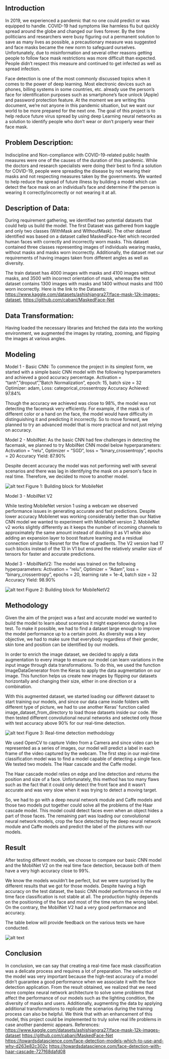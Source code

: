 ## Introduction

In 2019, we experienced a pandemic that no one could predict or was equipped to handle. COVID-19 had symptoms like harmless flu but quickly spread around the globe and changed our lives forever. By the time politicians and researchers were busy figuring out a permanent solution to save as many lives as possible, a precautionary measure was suggested and face masks became the new norm to safeguard ourselves. Unfortunately, due to misinformation and several other reasons getting people to follow face mask restrictions was more difficult than expected. People didn’t respect this measure and continued to get infected as well as spread infection.

Face detection is one of the most commonly discussed topics when it comes to the power of deep learning. Most electronic devices such as phones, billing systems in some countries, etc. already use the person’s face for identification purposes such as smartphone’s face unlock (Apple) and password protection feature.
At the moment we are writing this document, we’re not anyone in this pandemic situation, but we want our world to be more prepared for the next one. The goal of this project is to help reduce future virus spread by using deep Learning neural networks as a solution to identify people who don’t wear or don’t properly wear their face mask.

## Problem Description:

Indiscipline and Non-compliance with COVID-19-related public health measures were one of the causes of the duration of this pandemic. While the doctors and research specialists were doing their best to find a solution for COVID-19, people were spreading the disease by not wearing their masks and not respecting measures taken by the governments.
We wanted to help reduce the spread of future illness by building a model which can detect the face mask on an individual’s face and determine if the person is wearing it correctly/incorrectly or not wearing it at all.

## Description of Data:

During requirement gathering, we identified two potential datasets that could help us build the model. The first Dataset was gathered from kaggle and only two classes (WithMask and WIthoutMask). The other dataset identified was based on a dataset called MaskedFace-Net which recorded human faces with correctly and incorrectly worn masks. This dataset contained three classes representing images of individuals wearing masks, without masks and masks worn incorrectly. Additionally, the dataset met our requirements of having images taken from different angles as well as diversity.

The train dataset has 4000 images with masks and 4100 images without masks, and 3500 with incorrect orientation of mask, whereas the test dataset contains 1300 images with masks and 1400 without masks and 1100 worn incorrectly. Here is the link to the Datasets: https://www.kaggle.com/datasets/ashishjangra27/face-mask-12k-images-dataset, https://github.com/cabani/MaskedFace-Net

## Data Transformation:

Having loaded the necessary libraries and fetched the data into the working environment, we augmented the images by rotating, zooming, and flipping the images at various angles.

## Modeling

Model 1 - Basic CNN: To commence the project in its simplest form, we started with a simple basic CNN model with the following hyperparameters and achieved a good accuracy percentage.
Activation = “tanh”,”dropout”,”Batch Normalization”, epoch: 15, batch size = 32
Optimizer: adam, Loss: categorical_crossentropy
Accuracy Achieved: 97.84%

Though the accuracy we achieved was close to 98%, the model was not detecting the facemask very efficiently. For example, if the mask is of different color or a hand on the face, the model would have difficulty in distinguishing it and predicting it incorrectly. So to move forward, we planned to try an advanced model that is more practical and not just relying on accuracy.

Model 2 - MobilNet: As the basic CNN had few challenges in detecting the facemask, we planned to try MobilNet CNN model below hyperparameters:
Activation = “relu”, Optimizer = “SGD”, loss = “binary_crossentropy”, epochs = 20 Accuracy Yield: 87.90%

Despite decent accuracy the model was not performing well with several scenarios and there was lag in identifying the mask on a person's face in real time. Therefore, we decided to move to another model.

![alt text](https://github.com/jbeugre1/Face-Mask-Detection---Deep-Learning/blob/main/img/2.png)
Figure 1: Building block for MobileNet


Model 3 - MobilNet V2

While testing MobileNet version 1 using a webcam we observed performance issues in generating accurate and fast predictions. Despite lower accuracy Mobilenet was working considerably better than our Native CNN model we wanted to experiment with MobileNet version 2. MobileNet v2 works slightly differently as it keeps the number of incoming channels to approximately the same amount instead of doubling it as V1 while also adding an expansion layer to boost feature learning and a residual connection similar to Resnet for the flow of gradients. The V2 version had 17 such blocks instead of the 13 in V1 but ensured the relatively smaller size of tensors for faster and accurate predictions.

Model 3 - MobilNetV2: The model was trained on the following hyperparameters:
Activation = “relu”, Optimizer = “Adam”, loss = “binary_crossentropy”, epochs = 20, learning rate =
1e-4, batch size = 32 Accuracy Yield: 98.90%

![alt text](https://github.com/jbeugre1/Face-Mask-Detection---Deep-Learning/blob/main/img/3.png)
Figure 2: Building block for MobileNetV2

## Methodology

Given the aim of the project was a fast and accurate model we wanted to build the model to learn about scenarios it might experience during a live test. To make it possible, we had to find a dataset large enough to improve the model performance up to a certain point. As diversity was a key objective, we had to make sure that everybody regardless of their gender, skin tone and position can be identified by our models.

In order to enrich the image dataset, we decided to apply a data augmentation to every image to ensure our model can learn variations in the input image through data transformations. To do this, we used the function ImageDataGenerator from the Keras to apply the data augmentation on our image. This function helps us create new images by flipping our datasets horizontally and changing their size, either in one direction or a combination.

With this augmented dataset, we started loading our different dataset to start training our models, and since our data came inside folders with different type of picture, we had to use another Keras’ function called image_dataset_from_directory to load those datasets inside our code. We then tested different convolutional neural networks and selected only those with test accuracy above 90% for our real-time detection.

![alt text](https://github.com/jbeugre1/Face-Mask-Detection---Deep-Learning/blob/main/img/4.png)
Figure 3: Real-time detection methodology

We used OpenCV to capture Video from a Camera and since video can be represented as a series of images, our model will predict a label in each frame of the video captured by the webcam. The first step in our real-time classification model was to find a model capable of detecting a single face. We tested two models. The Haar cascade and the Caffe model.

The Haar cascade model relies on edge and line detection and returns the position and size of a face. Unfortunately, this method has too many flaws such as the fact that it could only detect the front face and it wasn’t accurate and was very slow when it was trying to detect a moving target.
 
So, we had to go with a deep neural network module and Caffe models and those two models put together could solve all the problems of the Haar cascade model. This model could detect faces even when an object hides a part of those faces.
The remaining part was loading our convolutional neural network models, crop the face detected by the deep neural network module and Caffe models and predict the label of the pictures with our models.

## Result
After testing different models, we choose to compare our basic CNN model and the MobilNet V2 on the real time face detection, because both of them have a very high accuracy close to 99%.

We know the models wouldn’t be perfect, but we were surprised by the different results that we got for those models. Despite having a high accuracy on the test dataset, the basic CNN model performance in the real time face classification is not stable at all. The production highly depends on the positioning of the face and most of the time return the wrong label. On the contrary, the MobilNet V2 had a very good performance and accuracy.

The table below will provide feedback on the various tests we have conducted.

![alt text](https://github.com/jbeugre1/Face-Mask-Detection---Deep-Learning/blob/main/img/1.png)


## Conclusion

In conclusion, we can say that creating a real-time face mask classification was a delicate process and requires a lot of preparation. The selection of the model was very important because the high-test accuracy of a model didn’t guarantee a good performance when we associate it with the face detection application.
From the result obtained, we realized that we need more complex neural network architecture to solve some problems that affect the performance of our models such as the lighting condition, the diversity of masks and users. Additionally, augmenting the data by applying additional transformations to replicate the scenarios during the training process can also be helpful.
We think that with an enhancement of this model, this project could be implemented to truly solve real life problems in case another pandemic appears.
References:
https://www.kaggle.com/datasets/ashishjangra27/face-mask-12k-images-dataset https://github.com/cabani/MaskedFace-Net https://towardsdatascience.com/face-detection-models-which-to-use-and-why-d263e82c302c https://towardsdatascience.com/face-detection-with-haar-cascade-727f68dafd08